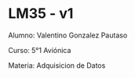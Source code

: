 # LM35 - v1


Alumno: Valentino Gonzalez Pautaso

Curso: 5°1 Aviónica 

Materia: Adquisicion de Datos
